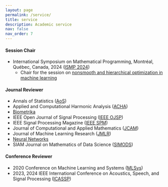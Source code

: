 ```yaml
---
layout: page
permalink: /service/
title: service
description: Academic service
nav: false
nav_order: 7
---
```


#### Session Chair

- International Symposium on Mathematical Programming, Montréal, Québec, Canada, 2024 ([ISMP 2024](https://ismp2024.gerad.ca/))
  - Chair for the session on [nonsmooth and hierarchical optimization in machine learning](https://ismp2024.gerad.ca/schedule/FB/336)

#### Journal Reviewer

- Annals of Statistics ([AoS](https://imstat.org/journals-and-publications/annals-of-statistics/))
- Applied and Computational Harmonic Analysis ([ACHA](https://www.sciencedirect.com/journal/applied-and-computational-harmonic-analysis))
- [Biometrika](https://academic.oup.com/biomet)
- IEEE Open Journal of Signal Processing ([IEEE OJSP](https://ieeexplore.ieee.org/xpl/RecentIssue.jsp?punumber=8782710))
- IEEE Signal Processing Magazine ([IEEE SPM](https://ieeexplore.ieee.org/xpl/RecentIssue.jsp?punumber=79))
- Journal of Computational and Applied Mathematics ([JCAM](https://www.sciencedirect.com/journal/journal-of-computational-and-applied-mathematics))
- Journal of Machine Learning Research ([JMLR](https://jmlr.org/))
- [Neural Networks](https://www.sciencedirect.com/journal/neural-networks)
- SIAM Journal on Mathematics of Data Science ([SIMODS](https://www.siam.org/publications/siam-journals/siam-journal-on-mathematics-of-data-science/))

#### Conference Reviewer

- 2020 Conference on Machine Learning and Systems ([MLSys](https://mlsys.org/))
- 2023, 2024 IEEE International Conference on Acoustics, Speech, and Signal Processing ([ICASSP](https://ieeexplore.ieee.org/xpl/conhome/1000002/all-proceedings))
